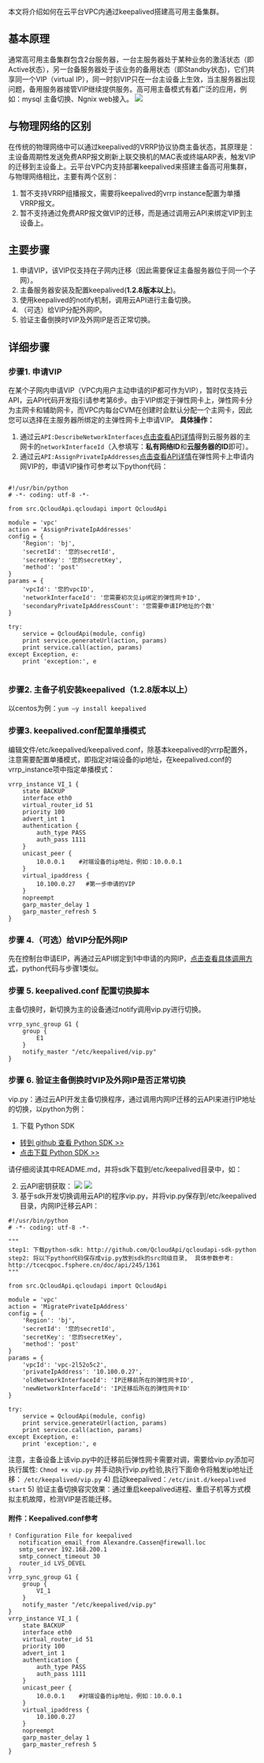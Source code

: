 本文将介绍如何在云平台VPC内通过keepalived搭建高可用主备集群。
## 基本原理
通常高可用主备集群包含2台服务器，一台主服务器处于某种业务的激活状态（即Active状态），另一台备服务器处于该业务的备用状态（即Standby状态)，它们共享同一个VIP（virtual IP），同一时刻VIP只在一台主设备上生效，当主服务器出现问题，备用服务器接管VIP继续提供服务。高可用主备模式有着广泛的应用，例如：mysql 主备切换、Ngnix web接入。
![](http://imgcache.tcecqpoc.fsphere.cn/image/mc.qcloudimg.com/static/img/a5aa34fb87508284d9e7a07898085728/1.png)

## 与物理网络的区别
在传统的物理网络中可以通过keepalived的VRRP协议协商主备状态，其原理是：主设备周期性发送免费ARP报文刷新上联交换机的MAC表或终端ARP表，触发VIP的迁移到主设备上。云平台VPC内支持部署keepalived来搭建主备高可用集群，与物理网络相比，主要有两个区别：
1)  暂不支持VRRP组播报文，需要将keepalived的vrrp instance配置为单播VRRP报文。
2)  暂不支持通过免费ARP报文做VIP的迁移，而是通过调用云API来绑定VIP到主设备上。

## 主要步骤
1.  申请VIP，该VIP仅支持在子网内迁移（因此需要保证主备服务器位于同一个子网）。
2.  主备服务器安装及配置keepalived(**1.2.8版本以上**)。
3.  使用keepalived的notify机制，调用云API进行主备切换。
4.  （可选）给VIP分配外网IP。
5.  验证主备倒换时VIP及外网IP是否正常切换。

## 详细步骤
### 步骤1.    申请VIP
在某个子网内申请VIP（VPC内用户主动申请的IP都可作为VIP），暂时仅支持云API，云API代码开发指引请参考第6步。由于VIP绑定于弹性网卡上，弹性网卡分为主网卡和辅助网卡，而VPC内每台CVM在创建时会默认分配一个主网卡，因此您可以选择在主服务器所绑定的主弹性网卡上申请VIP。
**具体操作：** 
1) 通过云`API:DescribeNetworkInterfaces`[点击查看API详情](http://tcecqpoc.fsphere.cn/doc/api/245/4814)得到云服务器的主网卡的`networkInterfaceId`（入参填写：**私有网络ID**和**云服务器的ID**即可）。
2) 通过云`API:AssignPrivateIpAddresses`[点击查看API详情](http://tcecqpoc.fsphere.cn/doc/api/245/4817)在弹性网卡上申请内网VIP的，申请VIP操作可参考以下python代码：

```
        
#!/usr/bin/python
# -*- coding: utf-8 -*-

from src.QcloudApi.qcloudapi import QcloudApi

module = 'vpc'
action = 'AssignPrivateIpAddresses'
config = {
    'Region': 'bj',
    'secretId': '您的secretId',
    'secretKey': '您的secretKey',
    'method': 'post'
}
params = {
    'vpcId': '您的vpcID',
    'networkInterfaceId': '您需要初次见ip绑定的弹性网卡ID',
    'secondaryPrivateIpAddressCount': '您需要申请IP地址的个数'
}

try:
    service = QcloudApi(module, config)
    print service.generateUrl(action, params)
    print service.call(action, params)
except Exception, e:
    print 'exception:', e
       
```
        
### 步骤2. 主备子机安装keepalived（1.2.8版本以上）
以centos为例：`yum –y install keepalived`

### 步骤3.    keepalived.conf配置单播模式
编辑文件/etc/keepalived/keepalived.conf，除基本keepalived的vrrp配置外，注意需要配置单播模式，即指定对端设备的ip地址，在keepalived.conf的vrrp_instance项中指定单播模式：

```
vrrp_instance VI_1 {
    state BACKUP
    interface eth0
    virtual_router_id 51
    priority 100
    advert_int 1
    authentication {
        auth_type PASS
        auth_pass 1111
    }
    unicast_peer {
        10.0.0.1    #对端设备的ip地址，例如：10.0.0.1
    }
    virtual_ipaddress {
        10.100.0.27   #第一步申请的VIP
    }
    nopreempt
    garp_master_delay 1
    garp_master_refresh 5
}
```

### 步骤 4.（可选）给VIP分配外网IP
先在控制台申请EIP，再通过云API绑定到1中申请的内网IP，[点击查看具体调用方式](http://tcecqpoc.fsphere.cn/doc/api/229/1377)，python代码与步骤1类似。

### 步骤 5.   keepalived.conf 配置切换脚本
主备切换时，新切换为主的设备通过notify调用vip.py进行切换。

```
vrrp_sync_group G1 {
    group {
        E1
    }
    notify_master "/etc/keepalived/vip.py"
}

```
### 步骤 6. 验证主备倒换时VIP及外网IP是否正常切换
vip.py：通过云API开发主备切换程序，通过调用内网IP迁移的云API来进行IP地址的切换，以python为例：
1) 下载 Python SDK
- [转到 github 查看 Python SDK >>](http://github.com/QcloudApi/qcloudapi-sdk-python)
- [点击下载 Python SDK >>](http://imgcache.tcecqpoc.fsphere.cn/image/mc.qcloudimg.com/static/archive/b61ee1ce734e7437530304152c20ee14/qcloudapi-sdk-python-master.zip)

请仔细阅读其中README.md，并将sdk下载到/etc/keepalived目录中，如：

2) 云API密钥获取：
![](http://imgcache.tcecqpoc.fsphere.cn/image/mc.qcloudimg.com/static/img/ffd379c9e886d0ae3de4fba34539aac7/2.png)
![](http://imgcache.tcecqpoc.fsphere.cn/image/mc.qcloudimg.com/static/img/900df050c3d619566a482ff4e1bd5433/4.png)
3) 基于sdk开发切换调用云API的程序vip.py，并将vip.py保存到/etc/keepalived目录，内网IP迁移云API：

```
#!/usr/bin/python
# -*- coding: utf-8 -*-

"""
step1: 下载python-sdk: http://github.com/QcloudApi/qcloudapi-sdk-python
step2: 将以下python代码保存成vip.py放到sdk的src同级目录,  具体参数参考: http://tcecqpoc.fsphere.cn/doc/api/245/1361
"""

from src.QcloudApi.qcloudapi import QcloudApi

module = 'vpc'
action = 'MigratePrivateIpAddress'
config = {
    'Region': 'bj',
    'secretId': '您的secretId',
    'secretKey': '您的secretKey',
    'method': 'post'
}
params = {
    'vpcId': 'vpc-2l52o5c2',
    'privateIpAddress': '10.100.0.27',
    'oldNetworkInterfaceId': 'IP迁移前所在的弹性网卡ID',
    'newNetworkInterfaceId': 'IP迁移后所在的弹性网卡ID'
}

try:
    service = QcloudApi(module, config)
    print service.generateUrl(action, params)
    print service.call(action, params)
except Exception, e:
    print 'exception:', e
```

注意，主备设备上该vip.py中的迁移前后弹性网卡需要对调，需要给vip.py添加可执行属性:
`Chmod +x vip.py`
并手动执行vip.py检验,执行下面命令将触发ip地址迁移：
`/etc/keepalived/vip.py`
4)  启动keepalived：`/etc/init.d/keepalived start`
5)  验证主备切换容灾效果：通过重启keepalived进程、重启子机等方式模拟主机故障，检测VIP是否能迁移。

#### 附件：Keepalived.conf参考

```
! Configuration File for keepalived
   notification_email_from Alexandre.Cassen@firewall.loc
   smtp_server 192.168.200.1
   smtp_connect_timeout 30
   router_id LVS_DEVEL
}
vrrp_sync_group G1 {
    group {
        VI_1
    }
    notify_master "/etc/keepalived/vip.py"
}
vrrp_instance VI_1 {
    state BACKUP
    interface eth0
    virtual_router_id 51
    priority 100
    advert_int 1
    authentication {
        auth_type PASS
        auth_pass 1111
    }
    unicast_peer {
        10.0.0.1    #对端设备的ip地址，例如：10.0.0.1
    }
    virtual_ipaddress {
        10.100.0.27
    }
    nopreempt
    garp_master_delay 1
    garp_master_refresh 5
}
```
